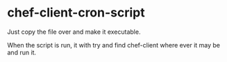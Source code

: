 # chef-client-cron-script

Just copy the file over and make it executable. 

When the script is run, it with try and find chef-client where ever it may be and run it. 
